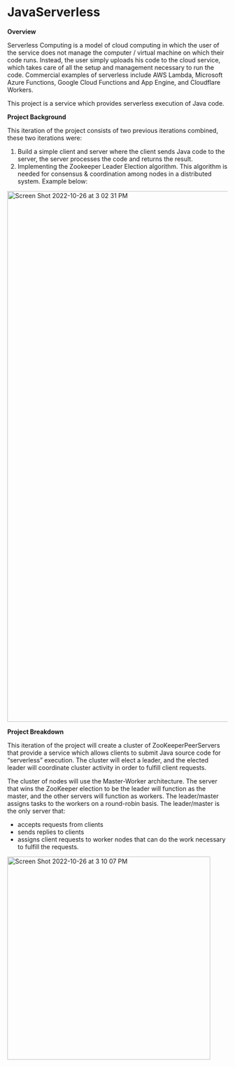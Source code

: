 # JavaServerless

**Overview**

Serverless Computing is a model of cloud computing in which the user of the service does not manage the computer / virtual machine on which their code runs. Instead, the user simply uploads his code to the cloud service, which takes care of all the setup and management necessary to run the code. Commercial examples of serverless include AWS Lambda, Microsoft Azure Functions, Google Cloud Functions and App Engine, and Cloudflare Workers.

This project is a service which provides serverless execution of Java code.

**Project Background**

This iteration of the project consists of two previous iterations combined, these two iterations were: 

 1. Build a simple client and server where the client sends Java code to the server, the server processes the code and returns the result.
 2. Implementing the Zookeeper Leader Election algorithm. This algorithm is needed for consensus & coordination among nodes in a distributed system. Example below:
 <img width="1213" alt="Screen Shot 2022-10-26 at 3 02 31 PM" src="https://user-images.githubusercontent.com/38955508/198113917-1cef2500-53d8-4367-9ec8-94e0952e2213.png">
 
 **Project Breakdown**

This iteration of the project will create a cluster of ZooKeeperPeerServers that provide a service which allows clients to submit Java source code for “serverless” execution. The cluster will elect a leader, and the elected leader will coordinate cluster activity in order to fulfill client requests.

The cluster of nodes will use the Master-Worker architecture. The server that wins the ZooKeeper election to be the leader will function as the master, and the other servers will function as workers. The leader/master assigns tasks to the workers on a round-robin basis.  The leader/master is the only server that:
- accepts requests from clients
- sends replies to clients
- assigns client requests to worker nodes that can do the work necessary to fulfill the requests.

<img width="464" alt="Screen Shot 2022-10-26 at 3 10 07 PM" src="https://user-images.githubusercontent.com/38955508/198115370-ec69a0fd-299f-4060-9b2e-510932bbe52f.png">
